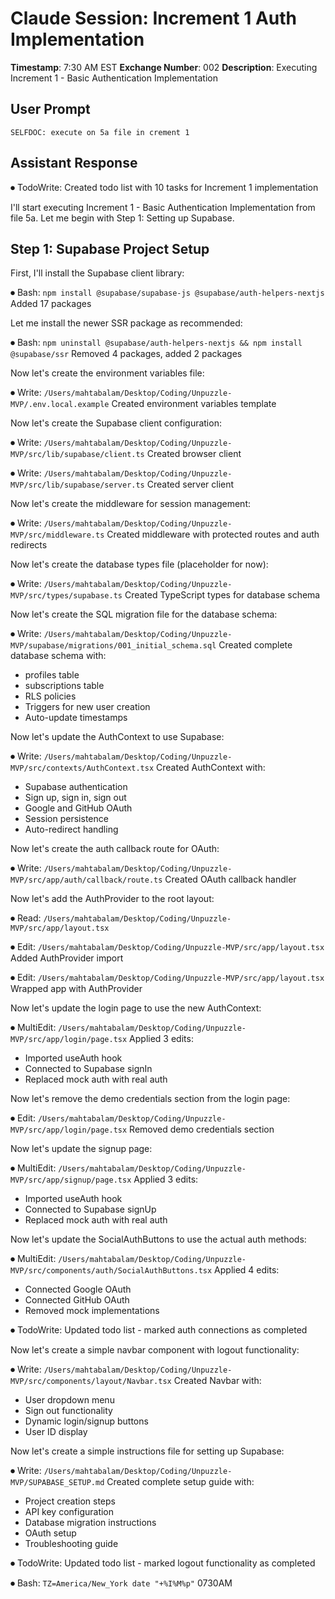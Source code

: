 # Claude Session: Increment 1 Auth Implementation

**Timestamp**: 7:30 AM EST
**Exchange Number**: 002
**Description**: Executing Increment 1 - Basic Authentication Implementation

## User Prompt
```
SELFDOC: execute on 5a file in crement 1
```

## Assistant Response

⏺ TodoWrite: Created todo list with 10 tasks for Increment 1 implementation

I'll start executing Increment 1 - Basic Authentication Implementation from file 5a. Let me begin with Step 1: Setting up Supabase.

## Step 1: Supabase Project Setup

First, I'll install the Supabase client library:

⏺ Bash: `npm install @supabase/supabase-js @supabase/auth-helpers-nextjs`
Added 17 packages

Let me install the newer SSR package as recommended:

⏺ Bash: `npm uninstall @supabase/auth-helpers-nextjs && npm install @supabase/ssr`
Removed 4 packages, added 2 packages

Now let's create the environment variables file:

⏺ Write: `/Users/mahtabalam/Desktop/Coding/Unpuzzle-MVP/.env.local.example`
Created environment variables template

Now let's create the Supabase client configuration:

⏺ Write: `/Users/mahtabalam/Desktop/Coding/Unpuzzle-MVP/src/lib/supabase/client.ts`
Created browser client

⏺ Write: `/Users/mahtabalam/Desktop/Coding/Unpuzzle-MVP/src/lib/supabase/server.ts`
Created server client

Now let's create the middleware for session management:

⏺ Write: `/Users/mahtabalam/Desktop/Coding/Unpuzzle-MVP/src/middleware.ts`
Created middleware with protected routes and auth redirects

Now let's create the database types file (placeholder for now):

⏺ Write: `/Users/mahtabalam/Desktop/Coding/Unpuzzle-MVP/src/types/supabase.ts`
Created TypeScript types for database schema

Now let's create the SQL migration file for the database schema:

⏺ Write: `/Users/mahtabalam/Desktop/Coding/Unpuzzle-MVP/supabase/migrations/001_initial_schema.sql`
Created complete database schema with:
- profiles table
- subscriptions table
- RLS policies
- Triggers for new user creation
- Auto-update timestamps

Now let's update the AuthContext to use Supabase:

⏺ Write: `/Users/mahtabalam/Desktop/Coding/Unpuzzle-MVP/src/contexts/AuthContext.tsx`
Created AuthContext with:
- Supabase authentication
- Sign up, sign in, sign out
- Google and GitHub OAuth
- Session persistence
- Auto-redirect handling

Now let's create the auth callback route for OAuth:

⏺ Write: `/Users/mahtabalam/Desktop/Coding/Unpuzzle-MVP/src/app/auth/callback/route.ts`
Created OAuth callback handler

Now let's add the AuthProvider to the root layout:

⏺ Read: `/Users/mahtabalam/Desktop/Coding/Unpuzzle-MVP/src/app/layout.tsx`

⏺ Edit: `/Users/mahtabalam/Desktop/Coding/Unpuzzle-MVP/src/app/layout.tsx`
Added AuthProvider import

⏺ Edit: `/Users/mahtabalam/Desktop/Coding/Unpuzzle-MVP/src/app/layout.tsx`
Wrapped app with AuthProvider

Now let's update the login page to use the new AuthContext:

⏺ MultiEdit: `/Users/mahtabalam/Desktop/Coding/Unpuzzle-MVP/src/app/login/page.tsx`
Applied 3 edits:
- Imported useAuth hook
- Connected to Supabase signIn
- Replaced mock auth with real auth

Now let's remove the demo credentials section from the login page:

⏺ Edit: `/Users/mahtabalam/Desktop/Coding/Unpuzzle-MVP/src/app/login/page.tsx`
Removed demo credentials section

Now let's update the signup page:

⏺ MultiEdit: `/Users/mahtabalam/Desktop/Coding/Unpuzzle-MVP/src/app/signup/page.tsx`
Applied 3 edits:
- Imported useAuth hook
- Connected to Supabase signUp
- Replaced mock auth with real auth

Now let's update the SocialAuthButtons to use the actual auth methods:

⏺ MultiEdit: `/Users/mahtabalam/Desktop/Coding/Unpuzzle-MVP/src/components/auth/SocialAuthButtons.tsx`
Applied 4 edits:
- Connected Google OAuth
- Connected GitHub OAuth
- Removed mock implementations

⏺ TodoWrite: Updated todo list - marked auth connections as completed

Now let's create a simple navbar component with logout functionality:

⏺ Write: `/Users/mahtabalam/Desktop/Coding/Unpuzzle-MVP/src/components/layout/Navbar.tsx`
Created Navbar with:
- User dropdown menu
- Sign out functionality
- Dynamic login/signup buttons
- User ID display

Now let's create a simple instructions file for setting up Supabase:

⏺ Write: `/Users/mahtabalam/Desktop/Coding/Unpuzzle-MVP/SUPABASE_SETUP.md`
Created complete setup guide with:
- Project creation steps
- API key configuration
- Database migration instructions
- OAuth setup
- Troubleshooting guide

⏺ TodoWrite: Updated todo list - marked logout functionality as completed

⏺ Bash: `TZ=America/New_York date "+%I%M%p"`
0730AM